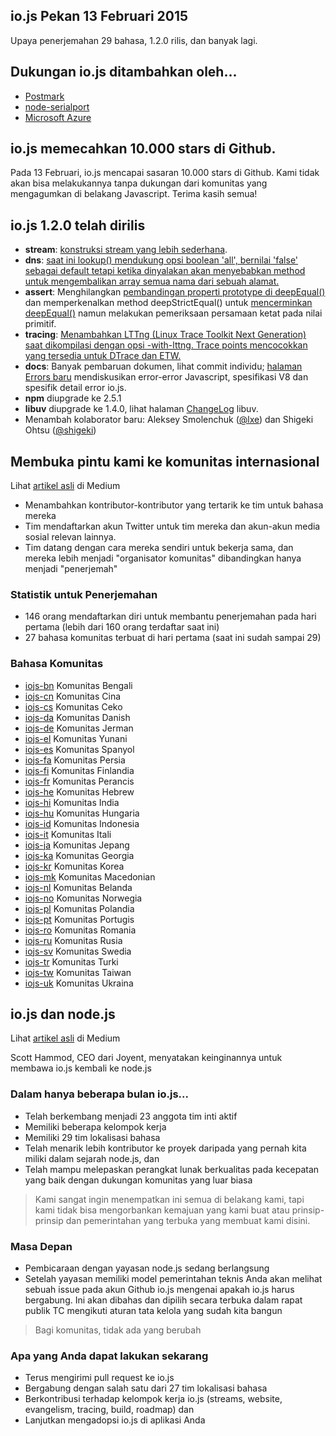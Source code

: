 ## io.js Pekan 13 Februari 2015
Upaya penerjemahan 29 bahasa, 1.2.0 rilis, dan banyak lagi.

## Dukungan io.js ditambahkan oleh...

* [Postmark](http://blog.postmarkapp.com/post/110829734198/its-official-were-getting-cozy-with-node-js)
* [node-serialport](https://github.com/voodootikigod/node-serialport/issues/439)
* [Microsoft Azure](http://azure.microsoft.com/en-us/documentation/articles/web-sites-nodejs-iojs/)

## io.js memecahkan 10.000 stars di Github.

Pada 13 Februari, io.js mencapai sasaran 10.000 stars di Github. Kami tidak akan bisa melakukannya tanpa dukungan dari komunitas yang mengagumkan di belakang Javascript. Terima kasih semua!

## io.js 1.2.0 telah dirilis

* **stream**: [konstruksi stream yang lebih sederhana](https://github.com/iojs/readable-stream/issues/102).
* **dns**: [saat ini lookup() mendukung opsi boolean 'all', bernilai 'false' sebagai default tetapi ketika dinyalakan akan menyebabkan method untuk mengembalikan array semua nama dari sebuah alamat.
](https://github.com/iojs/io.js/pull/744)
* **assert**: Menghilangkan [pembandingan properti prototype di deepEqual()](https://github.com/iojs/io.js/pull/636) dan memperkenalkan method deepStrictEqual() untuk [mencerminkan deepEqual()](https://github.com/iojs/io.js/pull/639) namun melakukan pemeriksaan persamaan ketat pada nilai primitif.
* **tracing**: [Menambahkan LTTng (Linux Trace Toolkit Next Generation) saat dikompilasi dengan opsi -with-lttng. Trace points mencocokkan yang tersedia untuk DTrace dan ETW.](https://github.com/iojs/io.js/pull/702)
* **docs**: Banyak pembaruan dokumen, lihat commit individu; [halaman Errors baru](https://iojs.org/api/errors.html) mendiskusikan error-error Javascript, spesifikasi V8 dan spesifik detail error io.js.
* **npm** diupgrade ke 2.5.1
* **libuv** diupgrade ke 1.4.0, lihat halaman [ChangeLog](https://github.com/libuv/libuv/blob/v1.x/ChangeLog) libuv.
* Menambah kolaborator baru: Aleksey Smolenchuk ([@lxe](https://github.com/lxe)) dan Shigeki Ohtsu ([@shigeki](https://github.com/shigeki))

## Membuka pintu kami ke komunitas internasional

Lihat [artikel asli](https://medium.com/@mikeal/how-io-js-built-a-146-person-27-language-localization-effort-in-one-day-65e5b1c49a62) di Medium

* Menambahkan kontributor-kontributor yang tertarik ke tim untuk bahasa mereka
* Tim mendaftarkan akun Twitter untuk tim mereka dan akun-akun media sosial relevan lainnya.
* Tim datang dengan cara mereka sendiri untuk bekerja sama, dan mereka lebih menjadi "organisator komunitas" dibandingkan hanya menjadi "penerjemah"

### Statistik untuk Penerjemahan

* 146 orang mendaftarkan diri untuk membantu penerjemahan pada hari pertama (lebih dari 160 orang terdaftar saat ini)
* 27 bahasa komunitas terbuat di hari pertama (saat ini sudah sampai 29)

### Bahasa Komunitas

* [iojs-bn](https://github.com/iojs/iojs-bn) Komunitas Bengali
* [iojs-cn](https://github.com/iojs/iojs-cn) Komunitas Cina
* [iojs-cs](https://github.com/iojs/iojs-cs) Komunitas Ceko
* [iojs-da](https://github.com/iojs/iojs-da) Komunitas Danish
* [iojs-de](https://github.com/iojs/iojs-de) Komunitas Jerman
* [iojs-el](https://github.com/iojs/iojs-el) Komunitas Yunani
* [iojs-es](https://github.com/iojs/iojs-es) Komunitas Spanyol
* [iojs-fa](https://github.com/iojs/iojs-fa) Komunitas Persia
* [iojs-fi](https://github.com/iojs/iojs-fi) Komunitas Finlandia
* [iojs-fr](https://github.com/iojs/iojs-fr) Komunitas Perancis
* [iojs-he](https://github.com/iojs/iojs-he) Komunitas Hebrew
* [iojs-hi](https://github.com/iojs/iojs-hi) Komunitas India
* [iojs-hu](https://github.com/iojs/iojs-hu) Komunitas Hungaria
* [iojs-id](https://github.com/iojs/iojs-id) Komunitas Indonesia
* [iojs-it](https://github.com/iojs/iojs-it) Komunitas Itali
* [iojs-ja](https://github.com/iojs/iojs-ja) Komunitas Jepang
* [iojs-ka](https://github.com/iojs/iojs-ka) Komunitas Georgia
* [iojs-kr](https://github.com/iojs/iojs-kr) Komunitas Korea
* [iojs-mk](https://github.com/iojs/iojs-mk) Komunitas Macedonian
* [iojs-nl](https://github.com/iojs/iojs-nl) Komunitas Belanda
* [iojs-no](https://github.com/iojs/iojs-no) Komunitas Norwegia
* [iojs-pl](https://github.com/iojs/iojs-pl) Komunitas Polandia
* [iojs-pt](https://github.com/iojs/iojs-pt) Komunitas Portugis
* [iojs-ro](https://github.com/iojs/iojs-ro) Komunitas Romania
* [iojs-ru](https://github.com/iojs/iojs-ru) Komunitas Rusia
* [iojs-sv](https://github.com/iojs/iojs-sv) Komunitas Swedia
* [iojs-tr](https://github.com/iojs/iojs-tr) Komunitas Turki
* [iojs-tw](https://github.com/iojs/iojs-tw) Komunitas Taiwan
* [iojs-uk](https://github.com/iojs/iojs-uk) Komunitas Ukraina

## io.js dan node.js

Lihat [artikel asli](https://medium.com/@iojs_id/io-js-dan-sebuah-yayasan-node-js-4ea72263d097) di Medium

Scott Hammod, CEO dari Joyent, menyatakan keinginannya untuk membawa io.js kembali ke node.js

### Dalam hanya beberapa bulan io.js...

* Telah berkembang menjadi 23 anggota tim inti aktif
* Memiliki beberapa kelompok kerja
* Memiliki 29 tim lokalisasi bahasa
* Telah menarik lebih kontributor ke proyek daripada yang pernah kita miliki dalam sejarah node.js, dan
* Telah mampu melepaskan perangkat lunak berkualitas pada kecepatan yang baik dengan dukungan komunitas yang luar biasa

> Kami sangat ingin menempatkan ini semua di belakang kami, tapi kami tidak bisa mengorbankan kemajuan yang kami buat atau prinsip-prinsip dan pemerintahan yang terbuka yang membuat kami disini.

### Masa Depan

* Pembicaraan dengan yayasan node.js sedang berlangsung
* Setelah yayasan memiliki model pemerintahan teknis Anda akan melihat sebuah issue pada akun Github io.js mengenai apakah io.js harus bergabung. Ini akan dibahas dan dipilih secara terbuka dalam rapat publik TC mengikuti aturan tata kelola yang sudah kita bangun

> Bagi komunitas, tidak ada yang berubah

### Apa yang Anda dapat lakukan sekarang

* Terus mengirimi pull request ke io.js
* Bergabung dengan salah satu dari 27 tim lokalisasi bahasa
* Berkontribusi terhadap kelompok kerja io.js (streams, website, evangelism, tracing, build, roadmap) dan
* Lanjutkan mengadopsi io.js di aplikasi Anda
